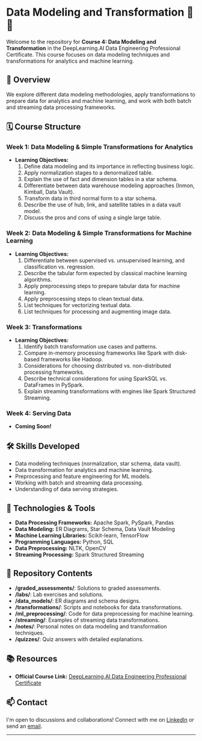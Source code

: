 # Data Modeling and Transformation 🧩🔄

Welcome to the repository for **Course 4: Data Modeling and Transformation** in the DeepLearning.AI Data Engineering Professional Certificate. This course focuses on data modeling techniques and transformations for analytics and machine learning.

## 📖 Overview

We explore different data modeling methodologies, apply transformations to prepare data for analytics and machine learning, and work with both batch and streaming data processing frameworks.

## 🗓 Course Structure

### **Week 1: Data Modeling & Simple Transformations for Analytics**

- **Learning Objectives:**
  1. Define data modeling and its importance in reflecting business logic.
  2. Apply normalization stages to a denormalized table.
  3. Explain the use of fact and dimension tables in a star schema.
  4. Differentiate between data warehouse modeling approaches (Inmon, Kimball, Data Vault).
  5. Transform data in third normal form to a star schema.
  6. Describe the use of hub, link, and satellite tables in a data vault model.
  7. Discuss the pros and cons of using a single large table.

### **Week 2: Data Modeling & Simple Transformations for Machine Learning**

- **Learning Objectives:**
  1. Differentiate between supervised vs. unsupervised learning, and classification vs. regression.
  2. Describe the tabular form expected by classical machine learning algorithms.
  3. Apply preprocessing steps to prepare tabular data for machine learning.
  4. Apply preprocessing steps to clean textual data.
  5. List techniques for vectorizing textual data.
  6. List techniques for processing and augmenting image data.

### **Week 3: Transformations**

- **Learning Objectives:**
  1. Identify batch transformation use cases and patterns.
  2. Compare in-memory processing frameworks like Spark with disk-based frameworks like Hadoop.
  3. Considerations for choosing distributed vs. non-distributed processing frameworks.
  4. Describe technical considerations for using SparkSQL vs. DataFrames in PySpark.
  5. Explain streaming transformations with engines like Spark Structured Streaming.

### **Week 4: Serving Data**

- **Coming Soon!**

## 🛠 Skills Developed

- Data modeling techniques (normalization, star schema, data vault).
- Data transformation for analytics and machine learning.
- Preprocessing and feature engineering for ML models.
- Working with batch and streaming data processing.
- Understanding of data serving strategies.

## 🔧 Technologies & Tools

- **Data Processing Frameworks:** Apache Spark, PySpark, Pandas
- **Data Modeling:** ER Diagrams, Star Schema, Data Vault Modeling
- **Machine Learning Libraries:** Scikit-learn, TensorFlow
- **Programming Languages:** Python, SQL
- **Data Preprocessing:** NLTK, OpenCV
- **Streaming Processing:** Spark Structured Streaming

## 📂 Repository Contents

- **/graded_assessments/**: Solutions to graded assessments.
- **/labs/**: Lab exercises and solutions.
- **/data_models/**: ER diagrams and schema designs.
- **/transformations/**: Scripts and notebooks for data transformations.
- **/ml_preprocessing/**: Code for data preprocessing for machine learning.
- **/streaming/**: Examples of streaming data transformations.
- **/notes/**: Personal notes on data modeling and transformation techniques.
- **/quizzes/**: Quiz answers with detailed explanations.

## 📚 Resources

- **Official Course Link:** [DeepLearning.AI Data Engineering Professional Certificate](https://deeplearning.ai/courses/data-engineering)

## 📫 Contact

I'm open to discussions and collaborations! Connect with me on [LinkedIn](https://www.linkedin.com/in/connorengland) or send an [email](mailto:connor.r.england@gmail.com).

---
